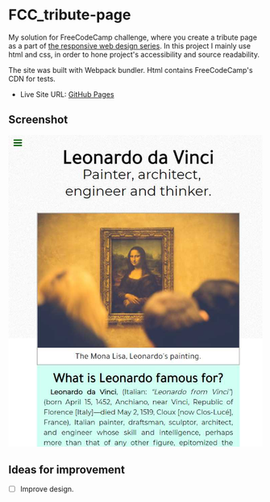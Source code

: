 # FCC_tribute-page

My solution for FreeCodeCamp challenge, where you create a tribute page as a part of [the responsive web design series](https://www.freecodecamp.org/learn/responsive-web-design/). In this project I mainly use html and css, in order to hone project's accessibility and source readability.

The site was built with Webpack bundler. Html contains FreeCodeCamp's CDN for tests.

- Live Site URL: [GitHub Pages](https://xs30snw.github.io/FCC_tribute-page/)

## Screenshot

![](./screenshot.jpg)

## Ideas for improvement

- [ ] Improve design.